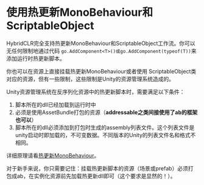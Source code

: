 
# 使用热更新MonoBehaviour和ScriptableObject

HybridCLR完全支持热更新MonoBehaviour和ScriptableObject工作流。你可以无任何限制地通过代码 `go.AddComponent<T>()或go.AddComponent(typeof(T))`来添加运行时热更新脚本。

你也可以在资源上直接挂载热更新MonoBehaviour或者使用 ScriptableObject类对应的资源，但有一些限制，这些限制是Unity的资源管理系统造成的。

Unity资源管理系统在反序列化资源中的热更新脚本时，需要满足以下条件：

1. 脚本所在的dll已经加载到运行时中
1. 必须是使用AssetBundle打包的资源（**addressable之类间接使用了ab的框架也可以**）
1. 脚本所在的dll必须添加到打包时生成的assembly列表文件。这个列表文件是unity启动时即加载的，不可变数据。不同版本的Unity的列表文件名和格式不相同。

详细原理请看[热更新MonoBehaviour](/hybridclr/monobehaviour/)。

对于新手来说，你只需要记住：挂载热更新脚本的资源（场景或prefab）必须打包成ab，在实例化资源前先加载热更新dll即可（这个要求是显然的！）。

